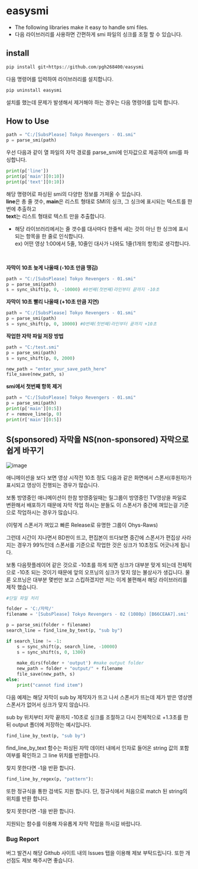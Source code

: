 # easysmi
- The following libraries make it easy to handle smi files.
- 다음 라이브러리를 사용하면 간편하게 smi 파일의 싱크를 조절 할 수 있습니다.

## install
```python
pip install git+https://github.com/pgh268400/easysmi
```
다음 명령어를 입력하여 라이브러리를 설치합니다.



```python
pip uninstall easysmi
```

설치를 했는데 문제가 발생해서 제거해야 하는 경우는 다음 명령어를 입력 합니다.

## How to Use
```python
path = "C:/[SubsPlease] Tokyo Revengers - 01.smi"
p = parse_smi(path)
```
우선 다음과 같이 열 파일의 자막 경로를 parse_smi에 인자값으로 제공하여 smi를 파싱합니다.

```python
print(p['line'])
print(p['main'][0:10])
print(p['text'][0:10])
```
해당 명령어로 파싱된 smi의 다양한 정보를 가져올 수 있습니다.  
**line**은 총 줄 갯수, **main**은 리스트 형태로 SMI의 싱크, 그 싱크에 표시되는 텍스트를 한번에 추출하고  
**text**는 리스트 형태로 텍스트 만을 추출합니다.
* 해당 라이브러리에서는 줄 갯수를 대사마다 한줄씩 새는 것이 아닌 한 싱크에 표시되는 항목을 한 줄로 인식합니다.  
  ex) 어떤 영상 1:00에서 5줄, 10줄인 대사가 나와도 1줄(1개의 항목)로 생각합니다.

<br/>

**자막이 10초 늦게 나올때 (-10초 만큼 땡김)**

```python
path = "C:/[SubsPlease] Tokyo Revengers - 01.smi"
p = parse_smi(path)
s = sync_shift(p, 0, -10000) #0번째(첫번째)라인부터 끝까지 -10초
```



**자막이 10초 빨리 나올때 (+10초 만큼 지연)**

```python
path = "C:/[SubsPlease] Tokyo Revengers - 01.smi"
p = parse_smi(path)
s = sync_shift(p, 0, 10000) #0번째(첫번째)라인부터 끝까지 +10초
```



**작업한 자막 파일 저장 방법**

```python
path = "C:/test.smi"
p = parse_smi(path)
s = sync_shift(p, 0, 2000)

new_path = "enter_your_save_path_here"
file_save(new_path, s)
```



**smi에서 첫번째 항목 제거**

```python
path = "C:/[SubsPlease] Tokyo Revengers - 01.smi"
p = parse_smi(path)
print(p['main'][0:5])
r = remove_line(p, 0)
print(r['main'][0:5])
```



## S(sponsored) 자막을 NS(non-sponsored) 자막으로 쉽게 바꾸기

![image](https://user-images.githubusercontent.com/31213158/134211650-89ec18d8-ef05-4a99-bdd4-f198b89b58d6.png)

애니메이션을 보다 보면 영상 시작전 10초 정도 다음과 같은 화면에서 스폰서(후원자)가 표시되고 영상이 진행되는 경우가 많습니다. 

보통 방영중인 애니메이션이 한참 방영중일때는 릴그룹이 방영중인 TV영상을 파일로 변환해서 배포하기 때문에 자막 작업 하시는 분들도 이 스폰서가 중간에 껴있는걸 기준으로 작업하시는 경우가 많습니다.  

(이렇게 스폰서가 껴있고 빠른 Release로 유명한 그룹이 Ohys-Raws)



그런데 시간이 지나면서 BD판이 뜨고, 편집본이 뜨다보면 중간에 스폰서가 편집상 사라지는 경우가 99%인데 스폰서를 기준으로 작업한 것은 싱크가 10초정도 어긋나게 됩니다. 

보통 다음팟플레이어 같은 것으로 -10초를 하게 되면 싱크가 대부분 맞게 되는데 전체적으로 -10초 되는 것이기 때문에 앞의 오프닝의 싱크가 맞지 않는 불상사가 생깁니다. 물론 오프닝은 대부분 몇번만 보고 스킵하겠지만 저는 이게 불편해서 해당 라이브러리를 제작 했습니다.



```python
#단일 파일 처리

folder = 'C:/자막/'
filename = '[SubsPlease] Tokyo Revengers - 02 (1080p) [B66CEAA7].smi'

p = parse_smi(folder + filename)
search_line = find_line_by_text(p, "sub by")

if search_line != -1:
    s = sync_shift(p, search_line, -10000)
    s = sync_shift(s, 0, 1300)
    
    make_dirs(folder + 'output') #make output folder
    new_path = folder + "output/" + filename
    file_save(new_path, s)
else:
    print("cannot find item")
```

다음 예제는 해당 자막이 sub by 제작자가 뜨고 나서 스폰서가 뜨는데 제가 받은 영상엔 스폰서가 없어서 싱크가 맞지 않습니다.

sub by 위치부터 자막 끝까지 -10초로 싱크를 조절하고 다시 전체적으로 +1.3초를 한 뒤 output 폴더에 저장하는 예시입니다.



```python
find_line_by_text(p, "sub by")
```

find_line_by_text 함수는 파싱된 자막 데이터 내에서 인자로 들어온 string 값의 포함여부를 확인하고 그 line 위치를 반환합니다.

찾지 못한다면 -1을 반환 합니다.



```python
find_line_by_regex(p, "pattern"):
```

또한 정규식을 통한 검색도 지원 합니다. 단, 정규식에서 처음으로 match 된 string의 위치를 반환 합니다.

찾지 못한다면 -1을 반환 합니다.



지원되는 함수를 이용해 자유롭게 자막 작업을 하시길 바랍니다.



### Bug Report

버그 발견시 해당 Github 사이트 내의 Issues 탭을 이용해 제보 부탁드립니다.
또한 개선점도 제보 해주시면 좋습니다.
